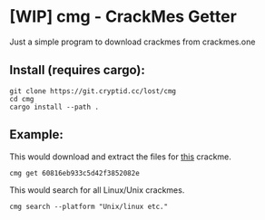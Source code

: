 # \[WIP\] cmg - CrackMes Getter
Just a simple program to download crackmes from crackmes.one

## Install (requires cargo):
```
git clone https://git.cryptid.cc/lost/cmg
cd cmg
cargo install --path .
```

## Example:
This would download and extract the files for [this](https://crackmes.one/crackme/60816eb933c5d42f3852082e) crackme.
```
cmg get 60816eb933c5d42f3852082e
```
This would search for all Linux/Unix crackmes.
```
cmg search --platform "Unix/linux etc."
```
